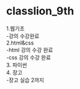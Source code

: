 # classlion_9th
1.웹기초  
-강의 수강완료  
2.html&css  
-html 강의 수강 완료  
-css 강의 수강 완료  
3. 파이썬  
4. 장고  
-장고 실습 2까지 

